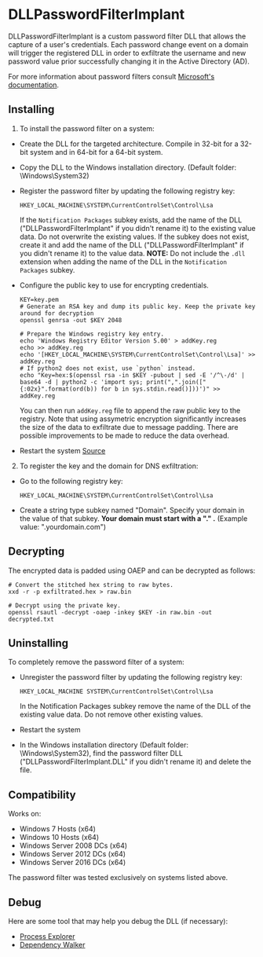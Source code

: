 # DLLPasswordFilterImplant

DLLPasswordFilterImplant is a custom password filter DLL that allows the capture of a user's credentials. Each password change event on a domain will trigger the registered DLL in order to exfiltrate the username and new password value prior successfully changing it in the Active Directory (AD).

For more information about password filters consult [Microsoft's documentation](https://msdn.microsoft.com/en-us/library/windows/desktop/ms721882(v=vs.85).aspx).

## Installing

1. To install the password filter on a system:
* Create the DLL for the targeted architecture. Compile in 32-bit for a 32-bit system and in 64-bit for a 64-bit system.
* Copy the DLL to the Windows installation directory. (Default folder: \Windows\System32)
* Register the password filter by updating the following registry key:
    ```
    HKEY_LOCAL_MACHINE\SYSTEM\CurrentControlSet\Control\Lsa
    ```
    If the `Notification Packages` subkey exists, add the name of the DLL ("DLLPasswordFilterImplant" if you didn't rename it) to the existing value data. Do not overwrite the existing values.
    If the subkey does not exist, create it and add the name of the DLL ("DLLPasswordFilterImplant" if you didn't rename it) to the value data.
    **NOTE:** Do not include the `.dll` extension when adding the name of the DLL in the `Notification Packages` subkey.
* Configure the public key to use for encrypting credentials.
    ```
    KEY=key.pem
    # Generate an RSA key and dump its public key. Keep the private key around for decryption
    openssl genrsa -out $KEY 2048

    # Prepare the Windows registry key entry.
    echo 'Windows Registry Editor Version 5.00' > addKey.reg
    echo >> addKey.reg
    echo '[HKEY_LOCAL_MACHINE\SYSTEM\CurrentControlSet\Control\Lsa]' >> addKey.reg
    # If python2 does not exist, use `python` instead.
    echo "Key=hex:$(openssl rsa -in $KEY -pubout | sed -E '/^\-/d' | base64 -d | python2 -c 'import sys; print(",".join(["{:02x}".format(ord(b)) for b in sys.stdin.read()]))')" >> addKey.reg
    ```
    You can then run `addKey.reg` file to append the raw public key to the registry.
    Note that using assymetric encryption significantly increases the size of
    the data to exfiltrate due to message padding. There are possible
    improvements to be made to reduce the data overhead.

* Restart the system
[Source](https://msdn.microsoft.com/en-us/library/windows/desktop/ms721766(v=vs.85).aspx)

2. To register the key and the domain for DNS exfiltration:
* Go to the following registry key:
    ```
    HKEY_LOCAL_MACHINE\SYSTEM\CurrentControlSet\Control\Lsa
    ```
* Create a string type subkey named "Domain". Specify your domain in the value of that subkey. **Your domain must start with a "." .** (Example value: ".yourdomain.com")

## Decrypting

The encrypted data is padded using OAEP and can be decrypted as follows:

```
# Convert the stitched hex string to raw bytes.
xxd -r -p exfiltrated.hex > raw.bin

# Decrypt using the private key.
openssl rsautl -decrypt -oaep -inkey $KEY -in raw.bin -out decrypted.txt
```

## Uninstalling

To completely remove the password filter of a system:
* Unregister the password filter by updating the following registry key:
    ```
    HKEY_LOCAL_MACHINE SYSTEM\CurrentControlSet\Control\Lsa
    ```
    In the Notification Packages subkey remove the name of the DLL of the existing value data. Do not remove other existing values.

* Restart the system
* In the Windows installation directory (Default folder: \Windows\System32), find the password filter DLL ("DLLPasswordFilterImplant.DLL" if you didn't rename it) and delete the file.


## Compatibility

Works on:
* Windows 7 Hosts (x64)
* Windows 10 Hosts (x64)
* Windows Server 2008 DCs (x64)
* Windows Server 2012 DCs (x64)
* Windows Server 2016 DCs (x64)

The password filter was tested exclusively on systems listed above.

## Debug

Here are some tool that may help you debug the DLL (if necessary):
* [Process Explorer](https://docs.microsoft.com/en-us/sysinternals/downloads/process-explorer)
* [Dependency Walker](http://www.dependencywalker.com/)

